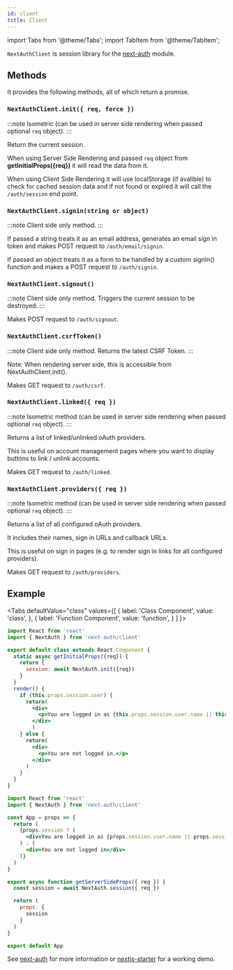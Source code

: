 ```yaml
---
id: client
title: Client
---
```


import Tabs from '@theme/Tabs';
import TabItem from '@theme/TabItem';

`NextAuthClient` is session library for the [next-auth](https://www.npmjs.com/package/next-auth) module.

## Methods

It provides the following methods, all of which return a promise.

### `NextAuthClient.init({ req, force })`

:::note
Isometric (can be used in server side rendering when passed optional `req` object).
:::

Return the current session.

When using Server Side Rendering and passed `req` object from **getInitialProps({req})** it will read the data from it.

When using Client Side Rendering it will use localStorage (if avalible) to check for cached session data and if not found or expired it will call the `/auth/session` end point.

### `NextAuthClient.signin(string or object)`

:::note
Client side only method.
:::

If passed a string treats it as an email address, generates an email sign in token and makes POST request to `/auth/email/signin`.

If passed an object treats it as a form to be handled by a custom signIn() function and makes a POST request to `/auth/signin`.

### `NextAuthClient.signout()`

:::note
Client side only method. Triggers the current session to be destroyed.
:::

Makes POST request to `/auth/signout`.

### `NextAuthClient.csrfToken()`

:::note
Client side only method. Returns the latest CSRF Token.
:::

Note: When rendering server side, this is accessible from NextAuthClient.init().

Makes GET request to `/auth/csrf`.

### `NextAuthClient.linked({ req })`

:::note
Isometric method (can be used in server side rendering when passed optional `req` object).
:::

Returns a list of linked/unlinked oAuth providers.

This is useful on account management pages where you want to display buttons to link / unlink accounts.

Makes GET request to `/auth/linked`.

### `NextAuthClient.providers({ req })`

:::note
Isometric method (can be used in server side rendering when passed optional `req` object).
:::

Returns a list of all configured oAuth providers.

It includes their names, sign in URLs and callback URLs.

This is useful on sign in pages (e.g. to render sign in links for all configured providers).

Makes GET request to `/auth/providers`.

## Example

<Tabs
  defaultValue="class"
  values={[
    { label: 'Class Component', value: 'class', },
    { label: 'Function Component', value: 'function', }
  ]
}>
<TabItem value="class">

```jsx {5-9}
import React from 'react'
import { NextAuth } from 'next-auth/client'

export default class extends React.Component {
  static async getInitialProps({req}) {
    return {
      session: await NextAuth.init({req})
    }
  }
  render() {
    if (this.props.session.user) {
      return(
        <div>
          <p>You are logged in as {this.props.session.user.name || this.props.session.user.email}.</p>
        </div>
        )
    } else {
      return(
        <div>
          <p>You are not logged in.</p>
        </div>
      )
    }
  }
}
```

</TabItem>
<TabItem value="function">

```jsx {2,14-15}
import React from 'react'
import { NextAuth } from 'next-auth/client'

const App = props => {
  return (
    {props.session ? (
      <div>You are logged in as {props.session.user.name || props.session.user.email}</div>
    ) : (
      <div>You are not logged in</div>
    )}
  )
}

export async function getServerSideProps({ req }) {
  const session = await NextAuth.session({ req })

  return (
    props: {
      session
    }
  )
}

export default App
```

</TabItem>
</Tabs>


See [next-auth](https://www.npmjs.com/package/next-auth) for more information or [nextjs-starter](https://nextjs-starter.now.sh) for a working demo.
